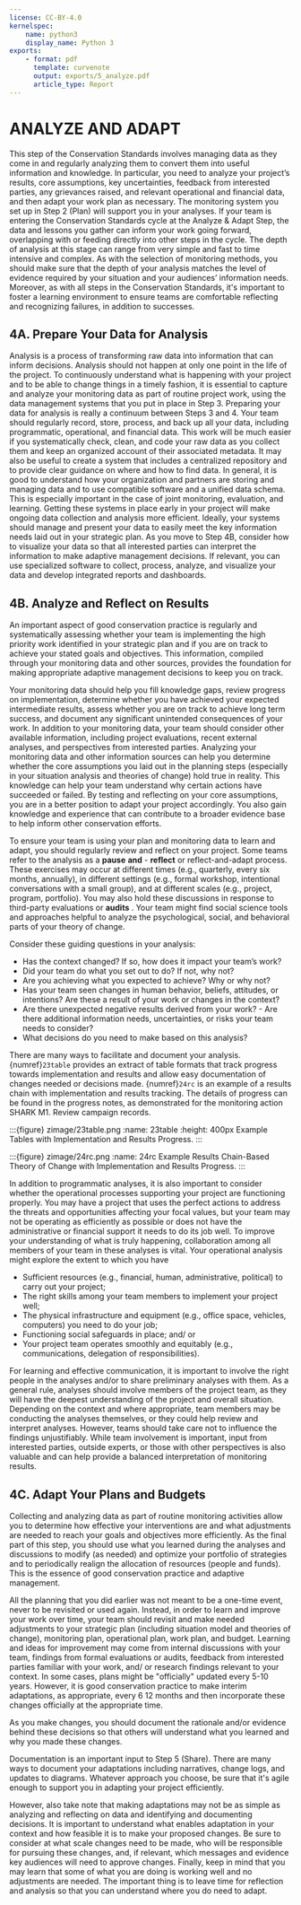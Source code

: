 ```yaml
---
license: CC-BY-4.0
kernelspec:
    name: python3
    display_name: Python 3
exports:
    - format: pdf
      template: curvenote
      output: exports/5_analyze.pdf
      article_type: Report
---
```


# ANALYZE AND ADAPT
This step of the Conservation Standards involves managing data as they come in and regularly analyzing them to convert them into useful information and knowledge. In particular, you need to analyze your project’s results, core assumptions, key uncertainties, feedback from interested parties, any grievances raised, and relevant operational and financial data, and then adapt your work plan as necessary. The monitoring system you set up in Step 2 (Plan) will support you in your analyses. If your team is entering the Conservation Standards cycle at the Analyze & Adapt Step, the data and lessons you gather can inform your work going forward, overlapping with or feeding directly into other steps in the cycle. The depth of analysis at this stage can range from very simple and fast to time intensive and complex. As with the selection of monitoring methods, you should make sure that the depth of your analysis matches the level of evidence required by your situation and your audiences’ information needs. Moreover, as with all steps in the Conservation Standards, it's important to foster a learning environment to ensure teams are comfortable reflecting and recognizing failures, in addition to successes.

## 4A. Prepare Your Data for Analysis
Analysis is a process of transforming raw data into information that can inform decisions. Analysis should not happen at only one point in the life of the project. To continuously understand what is happening with your project and to be able to change things in a timely fashion, it is essential to capture and analyze your monitoring data as part of routine project work, using the data management systems that you put in place in Step 3. Preparing your data for analysis is really a continuum between Steps 3 and 4. Your team should regularly record, store, process, and back up all your data, including programmatic, operational, and financial data. This work will be much easier if you systematically check, clean, and code your raw data as you collect them and keep an organized account of their associated metadata. It may also be useful to create a system that includes a centralized repository and to provide clear guidance on where and how to find data. In general, it is good to understand how your organization and partners are storing and managing data and to use compatible software and a unified data schema. This is especially important in the case of joint monitoring, evaluation, and learning. Getting these systems in place early in your project will make ongoing data collection and analysis more efficient. Ideally, your systems should manage and present your data to easily meet the key information needs laid out in your strategic plan. As you move to Step 4B, consider how to visualize your data so that all interested parties can interpret the information to make adaptive management decisions. If relevant, you can use specialized software to collect, process, analyze, and visualize your data and develop integrated reports and dashboards.

## 4B. Analyze and Reflect on Results
An important aspect of good conservation practice is regularly and systematically assessing whether your team is implementing the high priority work identified in your strategic plan and if you are on track to achieve your stated goals and objectives. This information, compiled through your monitoring data and other sources, provides the foundation for making appropriate adaptive management decisions to keep you on track.

Your monitoring data should help you fill knowledge gaps, review progress on implementation, determine whether you have achieved your expected intermediate results, assess whether you are on track to achieve long term success, and document any significant unintended consequences of your work. In addition to your monitoring data, your team should consider other available information, including project evaluations, recent external analyses, and perspectives from interested parties. Analyzing your monitoring data and other information sources can help you determine whether the core assumptions you laid out in the planning steps (especially in your situation analysis and theories of change) hold true in reality. This knowledge can help your team understand why certain actions have succeeded or failed. By testing and reflecting on your core assumptions, you are in a better position to adapt your project accordingly. You also gain knowledge and experience that can contribute to a broader evidence base to help inform other conservation efforts.

To ensure your team is using your plan and monitoring data to learn and adapt, you should regularly review and reflect on your project. Some teams refer to the analysis as a **pause** **and** - **reflect** or reflect-and-adapt process. These exercises may occur at different times (e.g., quarterly, every six months, annually), in different settings (e.g., formal workshop, intentional conversations with a small group), and at different scales (e.g., project, program, portfolio). You may also hold these discussions in response to third-party evaluations or **audits** . Your team might find social science tools and approaches helpful to analyze the psychological, social, and behavioral parts of your theory of change.

Consider these guiding questions in your analysis:

- Has the context changed? If so, how does it impact your team’s work?
- Did your team do what you set out to do? If not, why not? 
- Are you achieving what you expected to achieve? Why or why not? 
- Has your team seen changes in human behavior, beliefs, attitudes, or intentions? Are these a result of your work or changes in the context? 
- Are there unexpected negative results derived from your work? - Are there additional information needs, uncertainties, or risks your team needs to consider? 
- What decisions do you need to make based on this analysis?

There are many ways to facilitate and document your analysis. {numref}`23table` provides an extract of table formats that track progress towards implementation and results and allow easy documentation of changes needed or decisions made. {numref}`24rc` is an example of a results chain with implementation and results tracking. The details of progress can be found in the progress notes, as demonstrated for the monitoring action SHARK M1. Review campaign records.

:::{figure} zimage/23table.png
:name: 23table
:height: 400px
Example Tables with Implementation and Results Progress.
:::

:::{figure} zimage/24rc.png
:name: 24rc
Example Results Chain-Based Theory of Change with Implementation and Results Progress.
:::

In addition to programmatic analyses, it is also important to consider whether the operational processes supporting your project are functioning properly. You may have a project that uses the perfect actions to address the threats and opportunities affecting your focal values, but your team may not be operating as efficiently as possible or does not have the administrative or financial support it needs to do its job well. To improve your understanding of what is truly happening, collaboration among all members of your team in these analyses is vital. Your operational analysis might explore the extent to which you have

- Sufficient resources (e.g., financial, human, administrative, political) to carry out your project; 
- The right skills among your team members to implement your project well; 
- The physical infrastructure and equipment (e.g., office space, vehicles, computers) you need to do your job; 
- Functioning social safeguards in place; and/ or 
- Your project team operates smoothly and equitably (e.g., communications, delegation of responsibilities).

For learning and effective communication, it is important to involve the right people in the analyses and/or to share preliminary analyses with them. As a general rule, analyses should involve members of the project team, as they will have the deepest understanding of the project and overall situation. Depending on the context and where appropriate, team members may be conducting the analyses themselves, or they could help review and interpret analyses. However, teams should take care not to influence the findings unjustifiably. While team involvement is important, input from interested parties, outside experts, or those with other perspectives is also valuable and can help provide a balanced interpretation of monitoring results.

## 4C. Adapt Your Plans and Budgets
Collecting and analyzing data as part of routine monitoring activities allow you to determine how effective your interventions are and what adjustments are needed to reach your goals and objectives more efficiently. As the final part of this step, you should use what you learned during the analyses and discussions to modify (as needed) and optimize your portfolio of strategies and to periodically realign the allocation of resources (people and funds). This is the essence of good conservation practice and adaptive management.

All the planning that you did earlier was not meant to be a one-time event, never to be revisited or used again. Instead, in order to learn and improve your work over time, your team should revisit and make needed adjustments to your strategic plan (including situation model and theories of change), monitoring plan, operational plan, work plan, and budget. Learning and ideas for improvement may come from internal discussions with your team, findings from formal evaluations or audits, feedback from interested parties familiar with your work, and/ or research findings relevant to your context. In some cases, plans might be "officially" updated every 5-10 years. However, it is good conservation practice to make interim adaptations, as appropriate, every 6 12 months and then incorporate these changes officially at the appropriate time.

As you make changes, you should document the rationale and/or evidence behind these decisions so that others will understand what you learned and why you made these changes.

Documentation is an important input to Step 5 (Share). There are many ways to document your adaptations including narratives, change logs, and updates to diagrams. Whatever approach you choose, be sure that it's agile enough to support you in adapting your project efficiently.

However, also take note that making adaptations may not be as simple as analyzing and reflecting on data and identifying and documenting decisions. It is important to understand what enables adaptation in your context and how feasible it is to make your proposed changes. Be sure to consider at what scale changes need to be made, who will be responsible for pursuing these changes, and, if relevant, which messages and evidence key audiences will need to approve changes. Finally, keep in mind that you may learn that some of what you are doing is working well and no adjustments are needed. The important thing is to leave time for reflection and analysis so that you can understand where you do need to adapt.